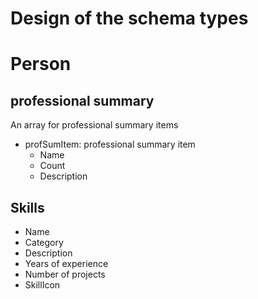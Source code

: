 # Design of the schema types

# Person

## professional summary
An array for professional summary items
- profSumItem: professional summary item
  - Name
  - Count
  - Description

## Skills
- Name
- Category
- Description
- Years of experience
- Number of projects
- SkillIcon
